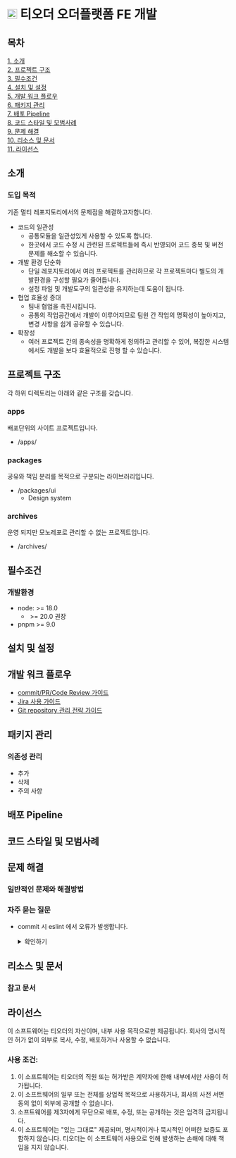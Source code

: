 # <img src="https://www.torder.com/favicon.png" height=22> 티오더 오더플랫폼 FE 개발

## 목차

[1. 소개](#소개) <br/>
[2. 프로젝트 구조](#프로젝트-구조) <br/>
[3. 필수조건](#필수조건) <br/>
[4. 설치 및 설정](#설치-및-설정) <br/>
[5. 개발 워크 플로우](#개발-워크-플로우) <br/>
[6. 패키지 관리](#패키지-관리) <br/>
[7. 배포 Pipeline](#배포-Pipeline) <br/>
[8. 코드 스타일 및 모범사례](#코드-스타일-및-모범사례) <br/>
[9. 문제 해결](#문제-해결) <br/>
[10. 리소스 및 문서](#리소스-및-문서) <br/>
[11. 라이선스](#라이선스) <br/>

## 소개

### 도입 목적

기존 멀티 레포지토리에서의 문제점을 해결하고자합니다.

- 코드의 일관성
  - 공통모듈을 일관성있게 사용할 수 있도록 합니다.
  - 한곳에서 코드 수정 시 관련된 프로젝트들에 즉시 반영되어 코드 중복 및 버전 문제를 해소할 수 있습니다.
- 개발 환경 단순화
  - 단일 레포지토리에서 여러 프로젝트를 관리하므로 각 프로젝트마다 별도의 개발환경을 구성할 필요가 줄어듭니다.
  - 설정 파일 및 개발도구의 일관성을 유지하는데 도움이 됩니다.
- 협업 효율성 증대
  - 팀내 협업을 촉진시킵니다.
  - 공통의 작업공간에서 개발이 이루어지므로 팀원 간 작업의 명확성이 높아지고, 변경 사항을 쉽게 공유할 수 있습니다.
- 확장성
  - 여러 프로젝트 간의 종속성을 명확하게 정의하고 관리할 수 있어, 복잡한 시스템에서도 개발을 보다 효율적으로 진행 할 수 있습니다.

## 프로젝트 구조

각 하위 디렉토리는 아래와 같은 구조를 갖습니다.

### apps

배포단위의 사이트 프로젝트입니다.

- /apps/

### packages

공유와 책임 분리를 목적으로 구분되는 라이브러리입니다.

- /packages/ui
  - Design system

### archives

운영 되지만 모노레포로 관리할 수 없는 프로젝트입니다.

- /archives/

## 필수조건

### 개발환경

- node: >= 18.0
  - &nbsp;>= 20.0 권장
- pnpm >= 9.0

## 설치 및 설정

## 개발 워크 플로우

- [commit/PR/Code Review 가이드](https://torder.atlassian.net/wiki/spaces/T1PM/pages/520880239/Commit+PR+CodeReview)
- [Jira 사용 가이드](https://torder.atlassian.net/wiki/spaces/T1PM/pages/519700488/JIRA)
- [Git repository 관리 전략 가이드](https://torder.atlassian.net/wiki/spaces/T1PM/pages/541786124/Git+Repository)

## 패키지 관리

### 의존성 관리

- 추가
- 삭제
- 주의 사항

## 배포 Pipeline

## 코드 스타일 및 모범사례

## 문제 해결

### 일반적인 문제와 해결방법

### 자주 묻는 질문
- commit 시 eslint 에서 오류가 발생합니다.
  <details>
    <summary>확인하기</summary>
  
  - package.json 의 type 정의를 확인합니다.
    - type 이 module 인 경우 
      - 프로젝트에서 설치된 라이브러리를 기본적으로 ESM 으로 취급합니다. `eslint@9` 및 `@torder/eslint-config-9` 를 이용하여 eslint 를 설정합니다.
      ```javascript
      // package.json
      {
        devDependencies: {
          "@torder/eslint-config-9": "workspace:*"
        } 
      }

      // eslint.config.js
      import reactEsLint from "@torder/eslint-config-9/react.eslint.config.js"

      export default [
        ...reactEsLint,
      ];
      ```

    - type 이 정의되어 있지 않거나 commonjs 인 경우
      - 프로젝트의 기본설정이 cjs 입니다. `eslint@8` 및 `@torder/eslint-config` 를 이용하여 eslint 를 설정합니다.
      ```javascript
      // package.json
      {
        devDependencies: {
          "@torder/eslint-config": "workspace:*"
        }
      }

      // eslint.config.js
      module.exports = {
        root: true,
        extends: ["@torder/eslint-config/react-internal.js"],
        parser: "@typescript-eslint/parser",
        parserOptions: {
          project: true,
        }
      }
      ```
  </details>
  

## 리소스 및 문서

### 참고 문서

## 라이선스

이 소프트웨어는 티오더의 자산이며, 내부 사용 목적으로만 제공됩니다. 회사의 명시적인 허가 없이 외부로 복사, 수정, 배포하거나 사용할 수 없습니다.

### 사용 조건:

1. 이 소프트웨어는 티오더의 직원 또는 허가받은 계약자에 한해 내부에서만 사용이 허가됩니다.
2. 이 소프트웨어의 일부 또는 전체를 상업적 목적으로 사용하거나, 회사의 사전 서면 동의 없이 외부에 공개할 수 없습니다.
3. 소프트웨어를 제3자에게 무단으로 배포, 수정, 또는 공개하는 것은 엄격히 금지됩니다.
4. 이 소프트웨어는 "있는 그대로" 제공되며, 명시적이거나 묵시적인 어떠한 보증도 포함하지 않습니다. 티오더는 이 소프트웨어 사용으로 인해 발생하는 손해에 대해 책임을 지지 않습니다.
